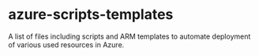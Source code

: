 # azure-scripts-templates
A list of files including scripts and ARM templates to automate deployment of various used resources in Azure.
